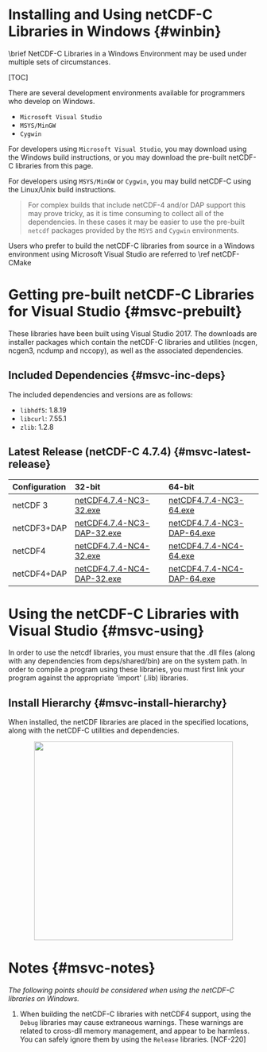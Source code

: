 Installing and Using netCDF-C Libraries in Windows {#winbin}
==================================================

\brief NetCDF-C Libraries in a Windows Environment may be used under multiple sets of circumstances.

[TOC]

There are several development environments available for programmers who develop on Windows.

* `Microsoft Visual Studio `
* `MSYS/MinGW`
* `Cygwin`

For developers using `Microsoft Visual Studio`, you may download using the Windows build instructions, or you may download the pre-built netCDF-C libraries from this page.

For developers using `MSYS/MinGW` or `Cygwin`, you may build netCDF-C using the Linux/Unix build instructions.

> For complex builds that include netCDF-4 and/or DAP support this may prove tricky, as it is time consuming to collect all of the dependencies.  In these cases it may be easier to use the pre-built `netcdf` packages provided by the `MSYS` and `Cygwin` environments.

Users who prefer to build the netCDF-C libraries from source in a Windows environment using Microsoft Visual Studio are referred to \ref netCDF-CMake

# Getting pre-built netCDF-C Libraries for Visual Studio {#msvc-prebuilt}

These libraries have been built using Visual Studio 2017.  The downloads are installer packages which contain the netCDF-C libraries and utilities (ncgen, ncgen3, ncdump and nccopy), as well as the associated dependencies.


## Included Dependencies {#msvc-inc-deps}

The included dependencies and versions are as follows:

* `libhdf5`: 1.8.19
* `libcurl`: 7.55.1
* `zlib`:    1.2.8

## Latest Release (netCDF-C 4.7.4) {#msvc-latest-release}

Configuration		| 32-bit 						| 64-bit |
:-------------------|:--------							|:-------|
netCDF 3		| [netCDF4.7.4-NC3-32.exe][r1]		| [netCDF4.7.4-NC3-64.exe][r5]
netCDF3+DAP		| [netCDF4.7.4-NC3-DAP-32.exe][r2]	| [netCDF4.7.4-NC3-DAP-64.exe][r6]
netCDF4			| [netCDF4.7.4-NC4-32.exe][r3]		| [netCDF4.7.4-NC4-64.exe][r7]
netCDF4+DAP		| [netCDF4.7.4-NC4-DAP-32.exe][r4]	| [netCDF4.7.4-NC4-DAP-64.exe][r8]

# Using the netCDF-C Libraries with Visual Studio {#msvc-using}

In order to use the netcdf libraries, you must ensure that the .dll files (along with any dependencies from deps/shared/bin) are on the system path. In order to compile a program using these libraries, you must first link your program against the appropriate 'import' (.lib) libraries.

## Install Hierarchy {#msvc-install-hierarchy}

When installed, the netCDF libraries are placed in the specified locations, along with the netCDF-C utilities and dependencies.

<center>
<IMG SRC="InstallTreeWindows.png" width="400"/>
</center>

# Notes {#msvc-notes}

*The following points should be considered when using the netCDF-C libraries on Windows.*

1. When building the netCDF-C libraries with netCDF4 support, using the `Debug` libraries may cause extraneous warnings. These warnings are related to cross-dll memory management, and appear to be harmless. You can safely ignore them by using the `Release` libraries. [NCF-220]


[r1]: http://www.unidata.ucar.edu/downloads/netcdf/ftp/netCDF4.7.4-NC3-32.exe
[r2]: http://www.unidata.ucar.edu/downloads/netcdf/ftp/netCDF4.7.4-NC3-DAP-32.exe
[r3]: http://www.unidata.ucar.edu/downloads/netcdf/ftp/netCDF4.7.4-NC4-32.exe
[r4]: http://www.unidata.ucar.edu/downloads/netcdf/ftp/netCDF4.7.4-NC4-DAP-32.exe
[r5]: http://www.unidata.ucar.edu/downloads/netcdf/ftp/netCDF4.7.4-NC3-64.exe
[r6]: http://www.unidata.ucar.edu/downloads/netcdf/ftp/netCDF4.7.4-NC3-DAP-64.exe
[r7]: http://www.unidata.ucar.edu/downloads/netcdf/ftp/netCDF4.7.4-NC4-64.exe
[r8]: http://www.unidata.ucar.edu/downloads/netcdf/ftp/netCDF4.7.4-NC4-DAP-64.exe
